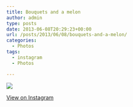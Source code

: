 ```yaml
---
title: Bouquets and a melon
author: admin
type: posts
date: 2013-06-08T20:29:23+00:00
url: /posts/2013/06/08/bouquets-and-a-melon/
categories:
  - Photos
tags:
  - instagram
  - Photos

---
```

<img src="http://lobban.org/wordpress//HLIC/e5f16b685d346fcc3297b7979be06cfd.jpg" class="instagram-image" />

<p class="view-instagram">
  <a href="http://instagram.com/p/aT6LLqKluC/">View on Instagram</a>
</p>